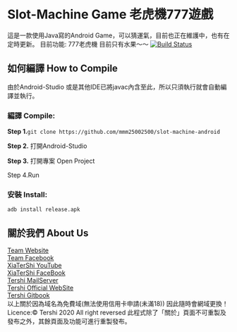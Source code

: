 # Slot-Machine Game 老虎機777遊戲
這是一款使用Java寫的Android Game，可以猜運氣，目前也正在維護中，也有在定時更新。
目前功能:
777老虎機
目前只有水果～～
[![Build Status](http://img.shields.io/travis/badges/badgerbadgerbadger.svg?style=flat-square)](https://travis-ci.org/badges/badgerbadgerbadger)

## 如何編譯 How to Compile
由於Android-Studio 或是其他IDE已將javac內含至此，所以只須執行就會自動編譯並執行。
### 編譯 Compile:

**Step 1.**``git clone https://github.com/mmm25002500/slot-machine-android   ``

**Step 2.** 打開Android-Studio

**Step 3.** 打開專案 Open Project

Step 4.Run

### 安裝 Install:

``adb install release.apk``

## 關於我們 About Us

[Team Website](www.tershi.ml) <br>
[Team Facebook](https://www.facebook.com/shanling.team/) <br>
[XiaTerShi YouTube](https://www.youtube.com/channel/UCPdpFDFOp3sPbZhRkaQVaQA) <br>
[XiaTerShi FaceBook](https://www.facebook.com/Tershi25648) <br>
[Tershi MailServer](https://mail.tershi.ml) <br>
[Tershi Official WebSite](https://official.tershi.ml) <br>
[Tershi Gitbook](https://gitbook.tershi.ml) <br>
以上關於因為域名為免費域(無法使用信用卡申請(未滿18)) 因此隨時會網域更換！ <br>
Licence:© Tershi 2020 All right reversed 此程式除了「關於」頁面不可重製及發布之外，其餘頁面及功能可進行重製發布。
